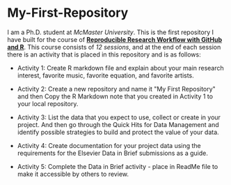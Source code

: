 # My-First-Repository

I am a Ph.D. student at *McMaster University*. This is the first repository I have built for the course of [**Reproducible Research Workflow with GitHub and R**](https://github.com/paezha/Reproducible-Research-Workflow). This course consists of *12 sessions*, and at the end of each session there is an activity that is placed in this repository and is as follows:

* Activity 1: Create R markdown file and explain about your main research interest, favorite music, favorite equation, and favorite artists.

* Activity 2: Create a new repository and name it "My First Repository" and then Copy the R Markdown note that you created in Activity 1 to your local repository.

* Activity 3: List the data that you expect to use, collect or create in your project. And then go through the Quick Hits for Data Management and identify possible strategies to build and protect the value of your data.

* Activity 4: Create documentation for your project data using the requirements for the Elsevier Data in Brief submissions as a guide.

* Activity 5: Complete the Data in Brief activity - place in ReadMe file to make it accessible by others to review. 

 

